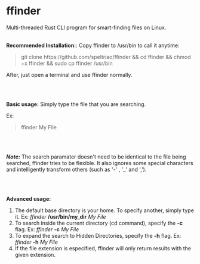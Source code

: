 # ffinder
Multi-threaded Rust CLI program for smart-finding files on Linux.
<br></br>
<p><b>Recommended Installation:</b>: Copy ffinder to /usr/bin to call it anytime:</p>
<p><blockquote>git clone https://github.com/speltriao/ffinder && cd ffinder && chmod +x ffinder && sudo cp ffinder /usr/bin</blockquote></p>
<p> After, just open a terminal and use ffinder normally.</p>
<br></br>
<p><b>Basic usage:</b> Simply type the file that you are searching.</p>  
Ex: <blockquote>ffinder My File</blockquote> 
<br></br>
<p><b><i>Note:</b></i> The search paramater doesn't need to be identical to the file being searched, ffinder tries to be flexible. It also ignores some special characters and intelligently transform others (such as '-' , '_'  and   ','). </p>


<br></br>
<p><b>Advanced usage:</b></p>
<ol>
  <li>The default base directory is your home. To specify another, simply type it.  Ex:<i> ffinder </i> <b>/usr/bin/my_dir</b> <i>My File</i>
  <li>To search inside the current directory (cd command), specify the <b>-c</b> flag. Ex:<i> ffinder </i> <b>-c</b> <i>My File</i></li>
  <li>To expand the search to Hidden Directories, specify the <b>-h</b> flag. Ex:<i> ffinder </i> <b>-h</b> <i>My File</i></li>
  <li>If the file extension is especified, ffinder will only return results with the given extension.</li>
</ol>


